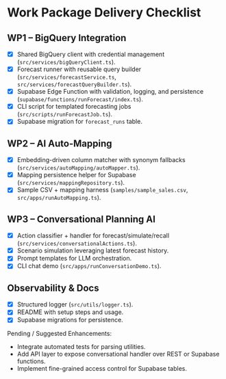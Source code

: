 # Work Package Delivery Checklist

## WP1 – BigQuery Integration

- [x] Shared BigQuery client with credential management (`src/services/bigQueryClient.ts`).
- [x] Forecast runner with reusable query builder (`src/services/forecastService.ts`, `src/services/forecastQueryBuilder.ts`).
- [x] Supabase Edge Function with validation, logging, and persistence (`supabase/functions/runForecast/index.ts`).
- [x] CLI script for templated forecasting jobs (`src/scripts/runForecastJob.ts`).
- [x] Supabase migration for `forecast_runs` table.

## WP2 – AI Auto-Mapping

- [x] Embedding-driven column matcher with synonym fallbacks (`src/services/autoMapping/autoMapper.ts`).
- [x] Mapping persistence helper for Supabase (`src/services/mappingRepository.ts`).
- [x] Sample CSV + mapping harness (`samples/sample_sales.csv`, `src/apps/runAutoMapping.ts`).

## WP3 – Conversational Planning AI

- [x] Action classifier + handler for forecast/simulate/recall (`src/services/conversationalActions.ts`).
- [x] Scenario simulation leveraging latest forecast history.
- [x] Prompt templates for LLM orchestration.
- [x] CLI chat demo (`src/apps/runConversationDemo.ts`).

## Observability & Docs

- [x] Structured logger (`src/utils/logger.ts`).
- [x] README with setup steps and usage.
- [x] Supabase migrations for persistence.

Pending / Suggested Enhancements:

- Integrate automated tests for parsing utilities.
- Add API layer to expose conversational handler over REST or Supabase functions.
- Implement fine-grained access control for Supabase tables.

